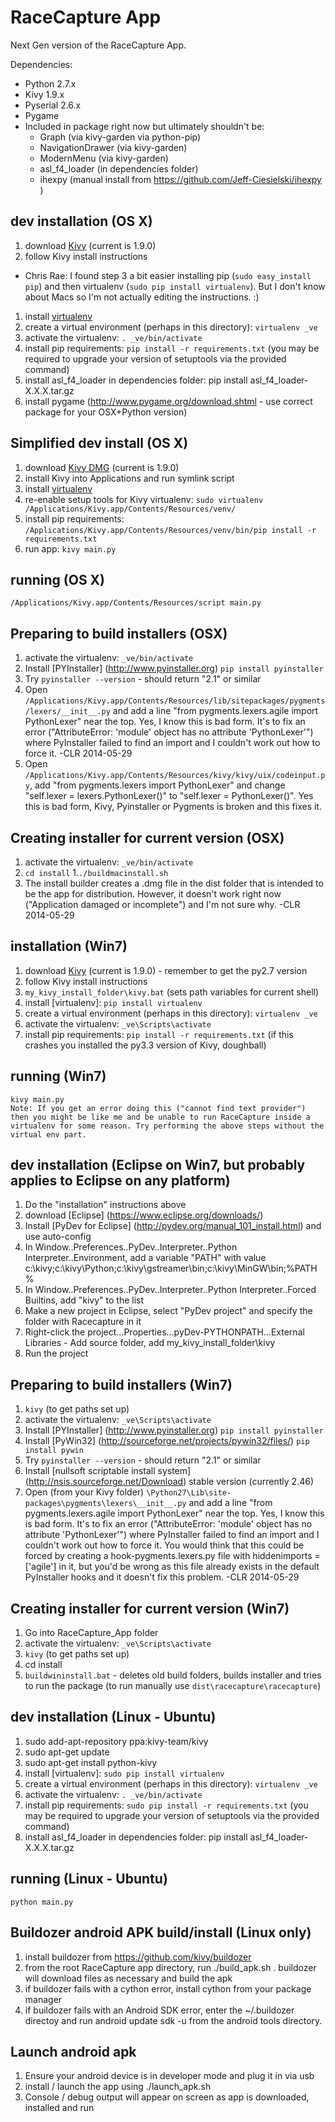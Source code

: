 RaceCapture App
===============

Next Gen version of the RaceCapture App.

Dependencies:
* Python 2.7.x
* Kivy 1.9.x
* Pyserial 2.6.x
* Pygame
* Included in package right now but ultimately shouldn't be:
  * Graph (via kivy-garden via python-pip)
  * NavigationDrawer (via kivy-garden)
  * ModernMenu (via kivy-garden)
  * asl_f4_loader (in dependencies folder)
  * ihexpy (manual install from https://github.com/Jeff-Ciesielski/ihexpy )

## dev installation (OS X)

1. download [Kivy](http://kivy.org/#download) (current is 1.9.0)
1. follow Kivy install instructions
- Chris Rae: I found step 3 a bit easier installing pip (`sudo easy_install pip`) and then virtualenv (`sudo pip install virtualenv`). But I don't know about Macs so I'm not actually editing the instructions. :)
1. install [virtualenv](http://www.virtualenv.org)
1. create a virtual environment (perhaps in this directory): `virtualenv _ve`
1. activate the virtualenv: `. _ve/bin/activate`
1. install pip requirements: `pip install -r requirements.txt` (you may be required to upgrade your version of setuptools via the provided command)
1. install asl_f4_loader in dependencies folder: pip install asl_f4_loader-X.X.X.tar.gz
1. install pygame (http://www.pygame.org/download.shtml - use correct package for your OSX+Python version)

## Simplified dev install (OS X)
1. download [Kivy DMG](http://kivy.org/#download) (current is 1.9.0) 
1. install Kivy into Applications and run symlink script
1. install [virtualenv](http://www.virtualenv.org)
1. re-enable setup tools for Kivy virtualenv: `sudo virtualenv /Applications/Kivy.app/Contents/Resources/venv/`
1. install pip requirements: `/Applications/Kivy.app/Contents/Resources/venv/bin/pip install -r requirements.txt`
1. run app: `kivy main.py`

## running (OS X)

    /Applications/Kivy.app/Contents/Resources/script main.py

## Preparing to build installers (OSX)

1. activate the virtualenv: `_ve/bin/activate`
1. Install [PYInstaller] (http://www.pyinstaller.org) `pip install pyinstaller`
1. Try `pyinstaller --version` - should return "2.1" or similar
1. Open `/Applications/Kivy.app/Contents/Resources/lib/sitepackages/pygments/lexers/__init__.py` and add a line "from pygments.lexers.agile import PythonLexer" near the top. Yes, I know this is bad form. It's to fix an error ("AttributeError: 'module' object has no attribute 'PythonLexer'") where PyInstaller failed to find an import and I couldn't work out how to force it. -CLR 2014-05-29
1. Open `/Applications/Kivy.app/Contents/Resources/kivy/kivy/uix/codeinput.py`, add "from pygments.lexers import PythonLexer" and change "self.lexer = lexers.PythonLexer()" to "self.lexer = PythonLexer()". Yes this is bad form, Kivy, Pyinstaller or Pygments is broken and this fixes it.

## Creating installer for current version (OSX)

1. activate the virtualenv: `_ve/bin/activate`
1. `cd install`
1.`./buildmacinstall.sh`
1. The install builder creates a .dmg file in the dist folder that is intended to be the app for distribution. However, it doesn't work right now ("Application damaged or incomplete") and I'm not sure why. -CLR 2014-05-29

## installation (Win7)

1. download [Kivy](http://kivy.org/#download) (current is 1.9.0) - remember to get the py2.7 version
1. follow Kivy install instructions
1. `my_kivy_install_folder\kivy.bat` (sets path variables for current shell)
1. install [virtualenv]: `pip install virtualenv`
1. create a virtual environment (perhaps in this directory): `virtualenv _ve`
1. activate the virtualenv: `_ve\Scripts\activate`
1. install pip requirements: `pip install -r requirements.txt` (if this crashes you installed the py3.3 version of Kivy, doughball)

## running (Win7)

    kivy main.py
	Note: If you get an error doing this ("cannot find text provider") then you might be like me and be unable to run RaceCapture inside a virtualenv for some reason. Try performing the above steps without the virtual env part.

## dev installation (Eclipse on Win7, but probably applies to Eclipse on any platform)

1. Do the "installation" instructions above
1. download [Eclipse] (https://www.eclipse.org/downloads/)
1. Install [PyDev for Eclipse] (http://pydev.org/manual_101_install.html) and use auto-config
1. In Window..Preferences..PyDev..Interpreter..Python Interpreter..Environment, add a variable "PATH" with value c:\kivy;c:\kivy\Python;c:\kivy\gstreamer\bin;c:\kivy\MinGW\bin;%PATH%
1. In Window..Preferences..PyDev..Interpreter..Python Interpreter..Forced Builtins, add "kivy" to the list
1. Make a new project in Eclipse, select "PyDev project" and specify the folder with Racecapture in it
1. Right-click the project...Properties...pyDev-PYTHONPATH...External Libraries - Add source folder, add my_kivy_install_folder\kivy
1. Run the project

## Preparing to build installers (Win7)

1. `kivy` (to get paths set up)
1. activate the virtualenv: `_ve\Scripts\activate`
1. Install [PYInstaller] (http://www.pyinstaller.org) `pip install pyinstaller`
1. Install [PyWin32] (http://sourceforge.net/projects/pywin32/files/) `pip install pywin`
1. Try `pyinstaller --version` - should return "2.1" or similar
1. Install [nullsoft scriptable install system] (http://nsis.sourceforge.net/Download) stable version (currently 2.46)
1. Open (from your Kivy folder) `\Python27\Lib\site-packages\pygments\lexers\__init__.py` and add a line "from pygments.lexers.agile import PythonLexer" near the top. Yes, I know this is bad form. It's to fix an error ("AttributeError: 'module' object has no attribute 'PythonLexer'") where PyInstaller failed to find an import and I couldn't work out how to force it. You would think that this could be forced by creating a hook-pygments.lexers.py file with hiddenimports = ['agile'] in it, but you'd be wrong as this file already exists in the default PyInstaller hooks and it doesn't fix this problem. -CLR 2014-05-29

## Creating installer for current version (Win7)

1. Go into RaceCapture_App folder
1. activate the virtualenv: `_ve\Scripts\activate`
1. `kivy` (to get paths set up)
1. cd install
1. `buildwininstall.bat` - deletes old build folders, builds installer and tries to run the package (to run manually use `dist\racecapture\racecapture`)

## dev installation (Linux - Ubuntu)

1. sudo add-apt-repository ppa:kivy-team/kivy
1. sudo apt-get update
1. sudo apt-get install python-kivy
1. install [virtualenv]: `sudo pip install virtualenv`
1. create a virtual environment (perhaps in this directory): `virtualenv _ve`
1. activate the virtualenv: `. _ve/bin/activate`
1. install pip requirements: `sudo pip install -r requirements.txt` (you may be required to upgrade your version of setuptools via the provided command)
1. install asl_f4_loader in dependencies folder: pip install asl_f4_loader-X.X.X.tar.gz

## running (Linux - Ubuntu)

    python main.py


## Buildozer android APK build/install (Linux only)

1. install buildozer from https://github.com/kivy/buildozer
1. from the root RaceCapture app directory, run ./build_apk.sh . buildozer will download files as necessary and build the apk
1. if buildozer fails with a cython error, install cython from your package manager
1. if buildozer fails with an Android SDK error, enter the ~/.buildozer directoy and run android update sdk -u from the android tools directory.

## Launch android apk
1. Ensure your android device is in developer mode and plug it in via usb
1. install / launch the app using ./launch_apk.sh
1. Console / debug output will appear on screen as app is downloaded, installed and run

